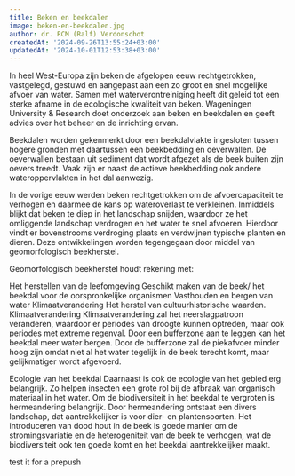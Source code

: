 ```yaml
---
title: Beken en beekdalen
image: beken-en-beekdalen.jpg
author: dr. RCM (Ralf) Verdonschot
createdAt: '2024-09-26T13:55:24+03:00'
updatedAt: '2024-10-01T12:53:38+03:00'
---
```



In heel West-Europa zijn beken de afgelopen eeuw rechtgetrokken, vastgelegd, gestuwd en aangepast aan een zo groot en snel mogelijke afvoer van water. Samen met waterverontreiniging heeft dit geleid tot een sterke afname in de ecologische kwaliteit van beken. Wageningen University & Research doet onderzoek aan beken en beekdalen en geeft advies over het beheer en de inrichting ervan.

Beekdalen worden gekenmerkt door een beekdalvlakte ingesloten tussen hogere gronden met daartussen een beekbedding en oeverwallen. De oeverwallen bestaan uit sediment dat wordt afgezet als de beek buiten zijn oevers treedt. Vaak zijn er naast de actieve beekbedding ook andere wateroppervlakten in het dal aanwezig.

In de vorige eeuw werden beken rechtgetrokken om de afvoercapaciteit te verhogen en daarmee de kans op wateroverlast te verkleinen. Inmiddels blijkt dat beken te diep in het landschap snijden, waardoor ze het omliggende landschap verdrogen en het water te snel afvoeren. Hierdoor vindt er bovenstrooms verdroging plaats en verdwijnen typische planten en dieren. Deze ontwikkelingen worden tegengegaan door middel van geomorfologisch beekherstel.

Geomorfologisch beekherstel houdt rekening met:

Het herstellen van de leefomgeving
Geschikt maken van de beek/ het beekdal voor de oorspronkelijke organismen
Vasthouden en bergen van water
Klimaatverandering
Het herstel van cultuurhistorische waarden.
Klimaatverandering
Klimaatverandering zal het neerslagpatroon veranderen, waardoor er periodes van droogte kunnen optreden, maar ook periodes met extreme regenval. Door een bufferzone aan te leggen kan het beekdal meer water bergen. Door de bufferzone zal de piekafvoer minder hoog zijn omdat niet al het water tegelijk in de beek terecht komt, maar gelijkmatiger wordt afgevoerd.

Ecologie van het beekdal
Daarnaast is ook de ecologie van het gebied erg belangrijk. Zo helpen insecten een grote rol bij de afbraak van organisch materiaal in het water. Om de biodiversiteit in het beekdal te vergroten is hermeandering belangrijk. Door hermeandering ontstaat een divers landschap, dat aantrekkelijker is voor dier- en plantensoorten. Het introduceren van dood hout in de beek is goede manier om de stromingsvariatie en de heterogeniteit van de beek te verhogen, wat de biodiversiteit ook ten goede komt en het beekdal aantrekkelijker maakt.

test it for a prepush
